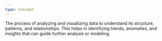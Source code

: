 ```yaml
---
type: Concept
---
```


The process of analyzing and visualizing data to understand its structure, patterns, and relationships. This helps in identifying trends, anomalies, and insights that can guide further analysis or modeling.